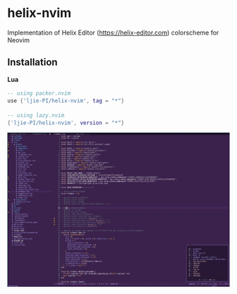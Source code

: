 # helix-nvim
Implementation of Helix Editor (https://helix-editor.com) colorscheme for Neovim

## Installation

**Lua**

```lua
-- using packer.nvim
use {'ljie-PI/helix-nvim', tag = "*"}

-- using lazy.nvim
{'ljie-PI/helix-nvim', version = "*"}

```

![Screenshot](screenshot.png)
